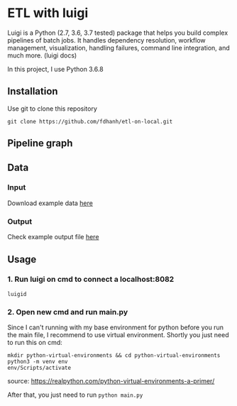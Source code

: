 # ETL with luigi
Luigi is a Python (2.7, 3.6, 3.7 tested) package that helps you build complex pipelines of batch jobs. It handles dependency resolution, workflow management, visualization, handling failures, command line integration, and much more. (luigi docs)

In this project, I use Python 3.6.8

## Installation
Use git to clone this repository
```
git clone https://github.com/fdhanh/etl-on-local.git
```

## Pipeline graph

## Data
### Input
Download example data <a href = "https://drive.google.com/file/d/1YgqmdI-8oXwPs8AEf3CzOCq3EpvjwRdA/view?usp=sharing"> here </a>

### Output
Check example output file <a href="https://drive.google.com/file/d/1E0vRDAvyTsSCUx2rpnrzw4YhXlu3ceSk/view?usp=sharing"> here </a>

## Usage
### 1. Run luigi on cmd to connect a localhost:8082
```luigid```

### 2. Open new cmd and run main.py
Since I can't running with my base environment for python before you run the main file, I recommend to use virtual environment.
Shortly you just need to run this on cmd:
```
mkdir python-virtual-environments && cd python-virtual-environments
python3 -m venv env
env/Scripts/activate
```
source: https://realpython.com/python-virtual-environments-a-primer/

After that, you just need to run ``` python main.py ```
